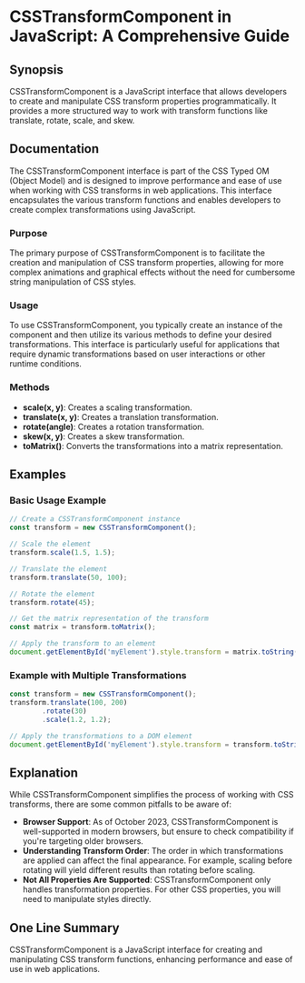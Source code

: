 <!--
Meta Description: # CSSTransformComponent in JavaScript: A Comprehensive Guide ## Synopsis CSSTransformComponent is a JavaScript interface that allows developers to cre...
Meta Keywords: transform, csstransformcomponent, css, transformations, javascript
-->

# CSSTransformComponent in JavaScript: A Comprehensive Guide

## Synopsis
CSSTransformComponent is a JavaScript interface that allows developers to create and manipulate CSS transform properties programmatically. It provides a more structured way to work with transform functions like translate, rotate, scale, and skew.

## Documentation
The CSSTransformComponent interface is part of the CSS Typed OM (Object Model) and is designed to improve performance and ease of use when working with CSS transforms in web applications. This interface encapsulates the various transform functions and enables developers to create complex transformations using JavaScript.

### Purpose
The primary purpose of CSSTransformComponent is to facilitate the creation and manipulation of CSS transform properties, allowing for more complex animations and graphical effects without the need for cumbersome string manipulation of CSS styles.

### Usage
To use CSSTransformComponent, you typically create an instance of the component and then utilize its various methods to define your desired transformations. This interface is particularly useful for applications that require dynamic transformations based on user interactions or other runtime conditions.

### Methods
- **scale(x, y)**: Creates a scaling transformation.
- **translate(x, y)**: Creates a translation transformation.
- **rotate(angle)**: Creates a rotation transformation.
- **skew(x, y)**: Creates a skew transformation.
- **toMatrix()**: Converts the transformations into a matrix representation.

## Examples
### Basic Usage Example
```javascript
// Create a CSSTransformComponent instance
const transform = new CSSTransformComponent();

// Scale the element
transform.scale(1.5, 1.5);

// Translate the element
transform.translate(50, 100);

// Rotate the element
transform.rotate(45);

// Get the matrix representation of the transform
const matrix = transform.toMatrix();

// Apply the transform to an element
document.getElementById('myElement').style.transform = matrix.toString();
```

### Example with Multiple Transformations
```javascript
const transform = new CSSTransformComponent();
transform.translate(100, 200)
        .rotate(30)
        .scale(1.2, 1.2);

// Apply the transformations to a DOM element
document.getElementById('myElement').style.transform = transform.toString();
```

## Explanation
While CSSTransformComponent simplifies the process of working with CSS transforms, there are some common pitfalls to be aware of:

- **Browser Support**: As of October 2023, CSSTransformComponent is well-supported in modern browsers, but ensure to check compatibility if you're targeting older browsers.
- **Understanding Transform Order**: The order in which transformations are applied can affect the final appearance. For example, scaling before rotating will yield different results than rotating before scaling.
- **Not All Properties Are Supported**: CSSTransformComponent only handles transformation properties. For other CSS properties, you will need to manipulate styles directly.

## One Line Summary
CSSTransformComponent is a JavaScript interface for creating and manipulating CSS transform functions, enhancing performance and ease of use in web applications.